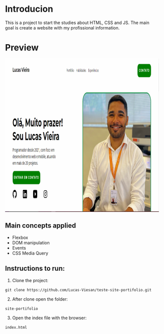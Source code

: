 # Introducion

This is a project to start the studies about HTML, CSS and JS.
The main goal is create a website with my profissional information.

# Preview

<img src ="https://github.com/Lucas-Viesan/teste-site-portifolio/blob/main/preview.png" height="500"/>

## Main concepts applied

- Flexbox
- DOM manipulation
- Events
- CSS Media Query

## Instructions to run:

1. Clone the project:

```
git clone https://github.com/Lucas-Viesan/teste-site-portifolio.git

```

2. After clone open the folder:

```
site-portifolio

```

3. Open the index file with the browser:

```
index.html

```
